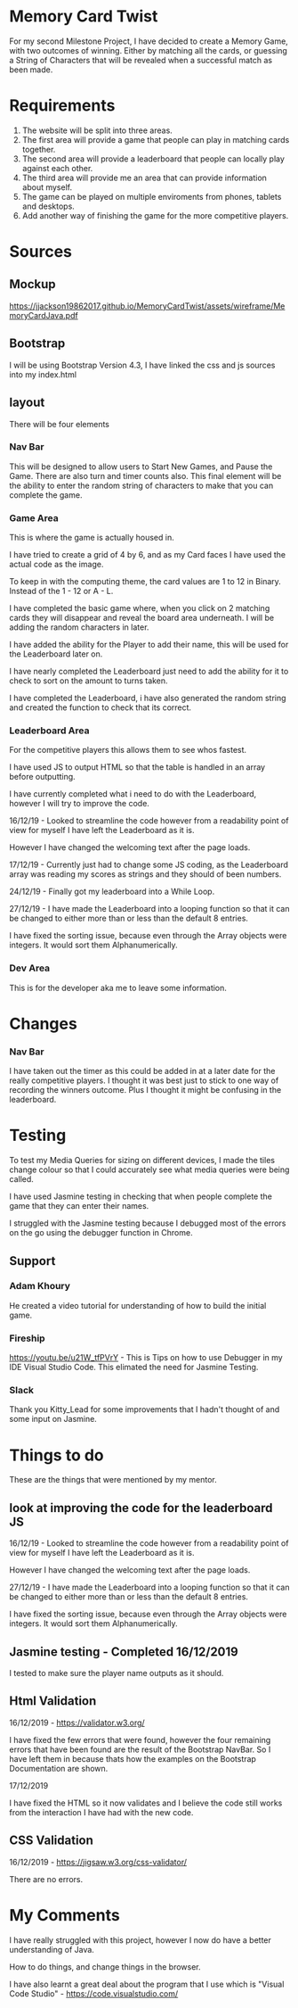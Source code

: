 # Memory Card Twist

For my second Milestone Project, I have decided to create a Memory Game, with two outcomes of winning.
Either by matching all the cards, or guessing a String of Characters that will be revealed when a successful match as been made.

# Requirements

1. The website will be split into three areas.
2. The first area will provide a game that people can play in matching cards together.
3. The second area will provide a leaderboard that people can locally play against each other.
4. The third area will provide me an area that can provide information about myself.
5. The game can be played on multiple enviroments from phones, tablets and desktops.
6. Add another way of finishing the game for the more competitive players.

# Sources

## Mockup
https://jjackson19862017.github.io/MemoryCardTwist/assets/wireframe/MemoryCardJava.pdf

## Bootstrap
I will be using Bootstrap Version 4.3, I have linked the css and js sources into my index.html

## layout
There will be four elements

### Nav Bar
This will be designed to allow users to Start New Games, and Pause the Game.  There are also turn and timer counts also.  This final element will be the ability to enter the random string of characters to make that you can complete the game.

### Game Area
This is where the game is actually housed in.

I have tried to create a grid of 4 by 6, and as my Card faces I have used the actual code as the image.

To keep in with the computing theme, the card values are 1 to 12 in Binary.  Instead of the 1 - 12 or A - L.

I have completed the basic game where, when you click on 2 matching cards they will disappear and reveal the board area underneath.  I will be adding the random characters in later.

I have added the ability for the Player to add their name, this will be used for the Leaderboard later on.

I have nearly completed the Leaderboard just need to add the ability for it to check to sort on the amount to turns taken.

I have completed the Leaderboard, i have also generated the random string and created the function to check that its correct.

### Leaderboard Area
For the competitive players this allows them to see whos fastest.

I have used JS to output HTML so that the table is handled in an array before outputting.
 
I have currently completed what i need to do with the Leaderboard, however I will try to improve the code.

16/12/19 - Looked to streamline the code however from a readability point of view for myself I have left the Leaderboard as it is.

However I have changed the welcoming text after the page loads.

17/12/19 - Currently just had to change some JS coding, as the Leaderboard array was reading my scores as strings and they should of been numbers.

24/12/19 - Finally got my leaderboard into a While Loop.

27/12/19 - I have made the Leaderboard into a looping function so that it can be changed to either more than or less than the default 8 entries.

I have fixed the sorting issue, because even through the Array objects were integers.  It would sort them Alphanumerically.

### Dev Area
This is for the developer aka me to leave some information.

# Changes

### Nav Bar
I have taken out the timer as this could be added in at a later date for the really competitive players.  I thought it was best just to stick to one way of recording the winners outcome.  Plus I thought it might be confusing in the leaderboard.

# Testing
To test my Media Queries for sizing on different devices, I made the tiles change colour so that I could accurately see what media queries were being called.

I have used Jasmine testing in checking that when people complete the game that they can enter their names.

I struggled with the Jasmine testing because I debugged most of the errors on the go using the debugger function in Chrome.

## Support

### Adam Khoury
He created a video tutorial for understanding of how to build the initial game.

### Fireship
https://youtu.be/u21W_tfPVrY - This is Tips on how to use Debugger in my IDE Visual Studio Code.  This elimated the need for Jasmine Testing.

### Slack
Thank you Kitty_Lead for some improvements that I hadn't thought of and some input on Jasmine.

# Things to do
These are the things that were mentioned by my mentor.

## look at improving the code for the leaderboard JS
16/12/19 - Looked to streamline the code however from a readability point of view for myself I have left the Leaderboard as it is.

However I have changed the welcoming text after the page loads.

27/12/19 - I have made the Leaderboard into a looping function so that it can be changed to either more than or less than the default 8 entries.

I have fixed the sorting issue, because even through the Array objects were integers.  It would sort them Alphanumerically.

## Jasmine testing - Completed 16/12/2019
I tested to make sure the player name outputs as it should.

## Html Validation
16/12/2019 - https://validator.w3.org/

I have fixed the few errors that were found, however the four remaining errors that have been found are the result of the Bootstrap NavBar.  So I have left them in because thats how the examples on the Bootstrap Documentation are shown.

17/12/2019 

I have fixed the HTML so it now validates and I believe the code still works from the interaction I have had with the new code.

## CSS Validation
16/12/2019 - https://jigsaw.w3.org/css-validator/

There are no errors.

# My Comments
I have really struggled with this project, however I now do have a better understanding of Java.

How to do things, and change things in the browser.

I have also learnt a great deal about the program that I use which is 
"Visual Code Studio" - https://code.visualstudio.com/